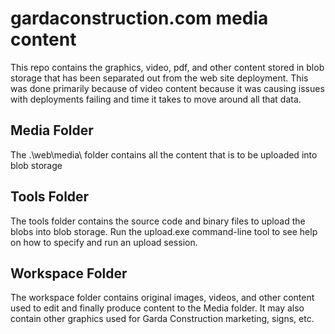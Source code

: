 # gardaconstruction.com media content

This repo contains the graphics, video, pdf, and other content stored in blob storage that has been separated out from the web site deployment.  This was done primarily because of video content because it was causing issues with deployments failing and time it takes to move around all that data.  

## Media Folder
The .\web\media\ folder contains all the content that is to be uploaded into blob storage

## Tools Folder
The tools folder contains the source code and binary files to upload the blobs into blob storage.  Run the upload.exe command-line tool to see help on how to specify and run an upload session.

## Workspace Folder
The workspace folder contains original images, videos, and other content used to edit and finally produce content to the Media folder.  It may also contain other graphics used for Garda Construction marketing, signs, etc.

